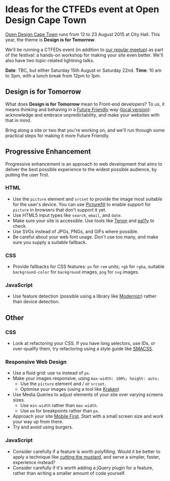 # Ideas for the CTFEDs event at Open Design Cape Town

[Open Design Cape Town](http://opendesignct.com/) runs from 12 to 23 August 2015 at City Hall. This year, the theme is **Design is for Tomorrow**.

We'll be running a CTFEDs event (in addition to [our regular meetup](http://www.meetup.com/ctfeds/)) as part of the festival: a hands-on workshop for making your site even better. We'll also have two topic-related lightning talks.

**Date**: TBC, but either Saturday 15th August or Saturday 22nd.
**Time**: 10 am to 3pm, with a lunch break from 12pm to 1pm.

## Design is for Tomorrow

What does **Design is for Tomorrow** mean to Front-end developers? To us, it means thinking and behaving in a [Future Friendly](http://futurefriendlyweb.com/) way ([local version](http://www.futurefriendly.co.za/)): acknowledge and embrace unpredictability, and make your websites with that in mind.

Bring along a site or two that you're working on, and we'll run through some practical steps for making it more Future Friendly.

## Progressive Enhancement

Progressive enhancement is an approach to web development that aims to deliver the best possible experience to the widest possible audience, by putting the user first.

### HTML

* Use the `picture` element and `srcset` to provide the image most suitable for the user's device. You can use [Picturefill](http://scottjehl.github.io/picturefill/) to enable support for `picture` in browsers that don't support it yet.
* Use HTML5 input types like `search`, `email`, and `date`.
* Make sure your site is accessible. Use tools like [Tenon](http://tenon.io/) and [pa11y](http://pa11y.org/) to check.
* Use SVGs instead of JPGs, PNGs, and GIFs where possible.
* Be careful about your web font usage. Don't use too many, and make sure you supply a suitable fallback.


### CSS

* Provide fallbacks for CSS features: `px` for `rem` units; `rgb` for `rgba`, suitable `background-color` for `background` images, `png` for `svg` images.


### JavaScript

* Use feature detection (possible using a library like [Modernizr](http://modernizr.com/)) rather than device detection.




## Other

### CSS

* Look at refactoring your CSS. If you have long selectors, use IDs, or over-qualify them, try refactoring using a style guide like [SMACSS](https://smacss.com/).

### Responsive Web Design

* Use a fluid grid: use `%`s instead of `px`.
* Make your images responsive, using `max-width: 100%; height: auto;`
  * Use the `picture` element and / or `srcset`.
  * Optimise your images (using a tool like [Kraken](https://kraken.io/))
* Use Media Queries to adjust elements of your site over varying screens sizes.
  * Use `min-width` rather than `max-width`.
  * Use `em` for breakpoints rather than `px`.
* Approach your site [Mobile First](http://www.lukew.com/resources/mobile_first.asp). Start with a small screen size and work your way up from there.
* Try and avoid using burgers.

### JavaScript

* Consider carefully if a feature is worth polyfilling. Would it be better to apply a technique like [cutting the mustard](http://responsivenews.co.uk/post/18948466399/cutting-the-mustard), and serve a simpler, faster, experience instead?
* Consider carefully if it's worth adding a jQuery plugin for a feature, rather than writing a smaller amount of code yourself.
